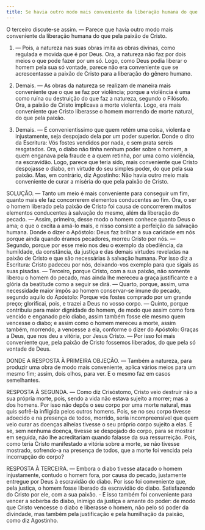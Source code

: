```yaml
---
title: Se havia outro modo mais conveniente da liberação humana do que pela paixão de Cristo
---
```


O terceiro discute-se assim. — Parece que havia outro modo mais conveniente da liberação humana do que pela paixão de Cristo.  

1. — Pois, a natureza nas suas obras imita as obras divinas, como regulada e movida que é por Deus. Ora, a natureza não faz por dois meios o que pode fazer por um só. Logo, como Deus podia liberar o homem pela sua só vontade, parece não era conveniente que se acrescentasse a paixão de Cristo para a liberação do gênero humano.  

2. Demais. — As obras da natureza se realizam de maneira mais conveniente que o que se faz por violência; porque a violência é uma como ruína ou destruição do que faz a natureza, segundo o Filósofo. Ora, a paixão de Cristo implicava a morte violenta. Logo, era mais conveniente que Cristo liberasse o homem morrendo de morte natural, do que pela paixão.  

3. Demais. — É convenientíssimo que quem retém uma coisa, violenta e injustamente, seja despojado dela por um poder superior. Donde o dito da Escritura: Vós fostes vendidos por nada, e sem prata sereis resgatados. Ora, o diabo não tinha nenhum poder sobre o homem, a quem enganava pela fraude e a quem retinha, por uma como violência, na escravidão. Logo, parece que teria sido, mais conveniente que Cristo despojasse o diabo, em virtude do seu simples poder, do que pela sua paixão.  Mas, em contrário, diz Agostinho: Não havia outro meio mais conveniente de curar a miséria do que pela paixão de Cristo.  

SOLUÇÃO. — Tanto um meio é mais conveniente para conseguir um fim, quanto mais ele faz concorrerem elementos conducentes ao fim. Ora, o ser o homem liberado pela paixão de Cristo foi causa de concorrerem muitos elementos conducentes à salvação do mesmo, além da liberação do pecado. — Assim, primeiro, desse modo o homem conhece quanto Deus o ama; o que o excita a amá-lo mais, e nisso consiste a perfeição da salvação humana. Donde o dizer o Apóstolo: Deus faz brilhar a sua caridade em nós porque ainda quando éramos pecadores, morreu Cristo por nós. — Segundo, porque por esse meio nos deu o exemplo da obediência, da humildade, da constância, da justiça e das demais virtudes reveladas na paixão de Cristo e que são necessárias à salvação humana. Por isso diz a Escritura: Cristo padeceu por nós, deixando-vos exemplo para que sigais as suas pisadas. — Terceiro, porque Cristo, com a sua paixão, não somente liberou o homem do pecado, mas ainda lhe mereceu a graça justificante e a glória da beatitude como a seguir se dirá. — Quarto, porque, assim, uma necessidade maior impôs ao homem conservar-se imune do pecado, segundo aquilo do Apóstolo: Porque vós fostes comprado por um grande preço; glorificai, pois, e trazei a Deus no vosso corpo. — Quinto, porque contribuiu para maior dignidade do homem, de modo que assim como fora vencido e enganado pelo diabo, assim também fosse ele mesmo quem vencesse o diabo; e assim como o homem mereceu a morte, assim também, morrendo, a vencesse a ela, conforme o dizer do Apóstolo: Graças a Deus, que nos deu a vitória, por Jesus Cristo. — Por isso foi mais conveniente que, pela paixão de Cristo fossemos liberados, do que pela só vontade de Deus.  

DONDE A RESPOSTA À PRIMEIRA OBJEÇÃO. — Também a natureza, para produzir uma obra de modo mais conveniente, aplica vários meios para um mesmo fim; assim, dois olhos, para ver. E o mesmo faz em casos semelhantes.  

RESPOSTA À SEGUNDA. — Como diz Crisóstomo, Cristo veio destruir não a sua própria morte, pois, sendo a vida não estava sujeito a morrer; mas a dos homens. Por isso não depôs o seu corpo por uma morte natural, mas quis sofrê-la infligida pelos outros homens. Pois, se no seu corpo tivesse adoecido e na presença de todos, morrido, seria incompreensível que quem veio curar as doenças alheias tivesse o seu próprio corpo sujeito a elas. E se, sem nenhuma doença, tivesse se despojado do corpo, para se mostrar em seguida, não lhe acreditariam quando falasse da sua ressurreição. Pois, como teria Cristo manifestado a vitória sobre a morte, se não tivesse mostrado, sofrendo-a na presença de todos, que a morte foi vencida pela incorrupção do corpo? 

RESPOSTA À TERCEIRA. — Embora o diabo tivesse atacado o homem injustamente, contudo o homem fora, por causa do pecado, justamente entregue por Deus à escravidão do diabo. Por isso foi conveniente que, pela justiça, o homem fosse liberado da escravidão do diabo. Satisfazendo do Cristo por ele, com a sua paixão. - E isso também foi conveniente para vencer a soberba do diabo, inimigo da justiça e amante do poder: de modo que Cristo vencesse o diabo e liberasse o homem, não pelo só poder da divindade, mas também pela justificação e pela humilhação da paixão, como diz Agostinho.